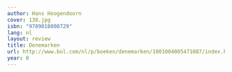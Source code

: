 ```yaml
---
author: Hans Hoogendoorn
cover: 138.jpg
isbn: "9789018008729"
lang: nl
layout: review
title: Denemarken
url: http://www.bol.com/nl/p/boeken/denemarken/1001004005471087/index.html
year: 0
---
```

